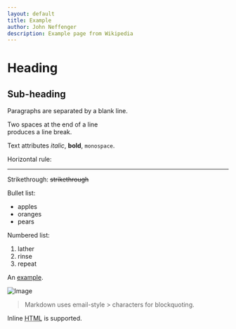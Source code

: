 ```yaml
---
layout: default
title: Example
author: John Neffenger
description: Example page from Wikipedia
---
```

Heading
=======

Sub-heading
-----------

Paragraphs are separated
by a blank line.

Two spaces at the end of a line  
produces a line break.

Text attributes _italic_,
**bold**, `monospace`.

Horizontal rule:

---

Strikethrough:
~~strikethrough~~

Bullet list:

  * apples
  * oranges
  * pears

Numbered list:

  1. lather
  2. rinse
  3. repeat

An [example](https://example.com).

![Image](https://placekitten.com/408/287 "kitten")

> Markdown uses email-style > characters for blockquoting.

Inline <abbr title="Hypertext Markup Language">HTML</abbr> is supported.
